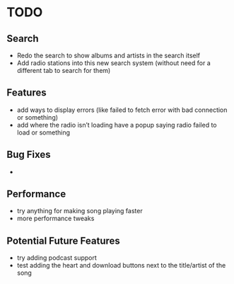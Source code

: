 # TODO

## Search
- Redo the search to show albums and artists in the search itself
- Add radio stations into this new search system (without need for a different tab to search for them)

## Features
- add ways to display errors (like failed to fetch error with bad connection or something)
- add where the radio isn’t loading have a popup saying radio failed to load or something

## Bug Fixes
- 

## Performance
- try anything for making song playing faster
- more performance tweaks

## Potential Future Features
- try adding podcast support
- test adding the heart and download buttons next to the title/artist of the song